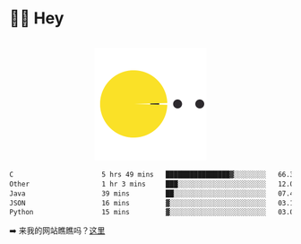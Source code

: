 
# 👋🏻 Hey
<div align="center">
	<br>
	<img src="https://raw.githubusercontent.com/Aniket965/Aniket965/master/pacman.svg?sanitize=true" width="200" height="200">
	<br>
</div>

<!--START_SECTION:waka-->

```txt
C                      5 hrs 49 mins   ████████████████▓░░░░░░░░   66.34 %
Other                  1 hr 3 mins     ███░░░░░░░░░░░░░░░░░░░░░░   12.02 %
Java                   39 mins         ██░░░░░░░░░░░░░░░░░░░░░░░   07.45 %
JSON                   16 mins         ▓░░░░░░░░░░░░░░░░░░░░░░░░   03.17 %
Python                 15 mins         ▓░░░░░░░░░░░░░░░░░░░░░░░░   03.00 %
```

<!--END_SECTION:waka-->

 ➡️  来我的网站瞧瞧吗？[这里](https://www.shaolongfei.com)
